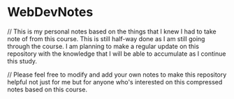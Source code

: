 # WebDevNotes


// This is my personal notes based on the things that I knew I had to take note of from this course. This is still half-way done as I am still going through the course. I am planning to make a regular update on this repository with the knowledge that I will be able to accumulate as I continue this study.

// Please feel free to modify and add your own notes to make this repository helpful not just for me but for anyone who's interested on this compressed notes based on this course.
